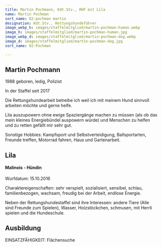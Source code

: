 ```yaml
---
title: Martin Pochmann, Kdt.Stv., RHF mit Lila
name: Martin Pochman
sort_name: 02-pochman martin
designation: Kdt.Stv., Rettungshundeführer
image_webp_h: images/staffelmitglied/martin-pochman-human.webp
image_h: images/staffelmitglied/martin-pochman-human.jpg
image_webp_d: images/staffelmitglied/martin-pochman-dog.webp
image_d: images/staffelmitglied/martin-pochman-dog.jpg
sort_name: 02-Pochman

---
```

## Martin Pochmann
1988 geboren, ledig, Polizist

In der Staffel seit 2017

Die Rettungshundearbeit betreibe ich weil ich mit meinem Hund sinnvoll arbeiten möchte und gerne helfe.

Lila auszupowern ohne ewige Spaziergänge machen zu müssen (als ob das mein kleines Energiebündel auspowern würde) und Menschen zu helfen und zu retten gefällt mir sehr gut.

Sonstige Hobbies: Kampfsport und Selbstverteidigung, Ballsportarten, Freunde treffen, Motorrad fahren, Haus und Gartenarbeit.

## Lila
#### Malinois - Hündin
Wurfdatum: 15.10.2016

Charaktereigenschaften: sehr verspielt, sozialisiert, sensibel, schlau, familienbezogen, wachsam, freudig bei der Arbeit, endlose Energie.

Neben der Rettungshundestaffel sind ihre Interessen: andere Tiere (Alle sind Freunde zum Spielen), Wasser, Holzstöckchen, schmusen, mit Herrli spielen und die Hundeschule.

## Ausbildung
EINSATZFÄHIGKEIT:  Flächensuche